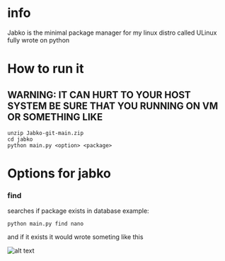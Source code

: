 # info
Jabko is the minimal package manager for my linux distro called ULinux fully wrote on python

# How to run it
## WARNING: IT CAN HURT TO YOUR HOST SYSTEM BE SURE THAT YOU RUNNING ON VM OR SOMETHING LIKE
```
unzip Jabko-git-main.zip
cd jabko
python main.py <option> <package>

```
# Options for jabko
### find
searches if package exists in database
example:
```
python main.py find nano

```

and if it exists it would wrote someting like this

![alt text](https://imgur.com/Wwd3mPS)
